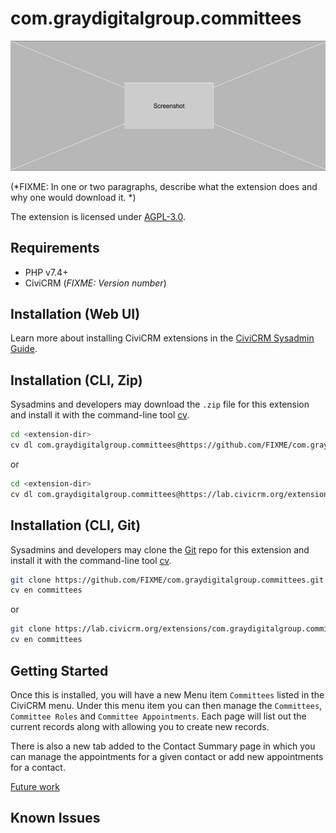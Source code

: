 # com.graydigitalgroup.committees

![Screenshot](/images/screenshot.png)

(*FIXME: In one or two paragraphs, describe what the extension does and why one would download it. *)

The extension is licensed under [AGPL-3.0](LICENSE.txt).

## Requirements

* PHP v7.4+
* CiviCRM (*FIXME: Version number*)

## Installation (Web UI)

Learn more about installing CiviCRM extensions in the [CiviCRM Sysadmin Guide](https://docs.civicrm.org/sysadmin/en/latest/customize/extensions/).

## Installation (CLI, Zip)

Sysadmins and developers may download the `.zip` file for this extension and
install it with the command-line tool [cv](https://github.com/civicrm/cv).

```bash
cd <extension-dir>
cv dl com.graydigitalgroup.committees@https://github.com/FIXME/com.graydigitalgroup.committees/archive/master.zip
```
or
```bash
cd <extension-dir>
cv dl com.graydigitalgroup.committees@https://lab.civicrm.org/extensions/com.graydigitalgroup.committees/-/archive/main/com.graydigitalgroup.committees-main.zip
```

## Installation (CLI, Git)

Sysadmins and developers may clone the [Git](https://en.wikipedia.org/wiki/Git) repo for this extension and
install it with the command-line tool [cv](https://github.com/civicrm/cv).

```bash
git clone https://github.com/FIXME/com.graydigitalgroup.committees.git
cv en committees
```
or
```bash
git clone https://lab.civicrm.org/extensions/com.graydigitalgroup.committees.git
cv en committees
```

## Getting Started

Once this is installed, you will have a new Menu item `Committees` listed in the CiviCRM menu. Under this menu item you can then manage the `Committees`, `Committee Roles` and `Committee Appointments`. Each page will list out the current records along with allowing you to create new records.

There is also a new tab added to the Contact Summary page in which you can manage the appointments for a given contact or add new appointments for a contact.

[Future work](./docs/future-work.md)

## Known Issues
